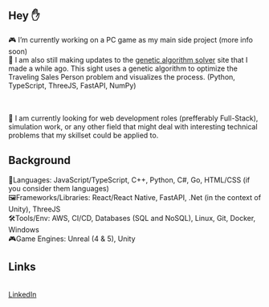## Hey ✋

🎮 I’m currently working on a PC game as my main side project (more info soon) 
<br>🧬 I am also still making updates to the [genetic algorithm solver](https://github.com/ezrahuffman/GeneticAlgo) site that I made a while ago. This sight uses a genetic algorithm to optimize the Traveling Sales Person problem and visualizes the process. (Python, TypeScript, ThreeJS, FastAPI, NumPy)

<br><br> 🔭 I am currently looking for web development roles (prefferably Full-Stack), simulation work, or any other field that might deal with interesting technical problems that my skillset could be applied to.

## Background
📖Languages: JavaScript/TypeScript, C++, Python, C#, Go, HTML/CSS (if you consider them languages)
<br> 🖼️Frameworks/Libraries: React/React Native, FastAPI, .Net (in the context of Unity), ThreeJS
<br> 🛠️Tools/Env: AWS, CI/CD, Databases (SQL and NoSQL), Linux, Git, Docker, Windows
<br> 🎮Game Engines: Unreal (4 & 5), Unity

## Links
<br> [LinkedIn](https://www.linkedin.com/in/ezra-huffman/)
<!--
**ezrahuffman/ezrahuffman** is a ✨ _special_ ✨ repository because its `README.md` (this file) appears on your GitHub profile.

Here are some ideas to get you started:

- 🔭 I’m currently working on ...
- 🌱 I’m currently learning ...
- 👯 I’m looking to collaborate on ...
- 🤔 I’m looking for help with ...
- 💬 Ask me about ...
- 📫 How to reach me: ...
- 😄 Pronouns: ...
- ⚡ Fun fact: ...
-->
